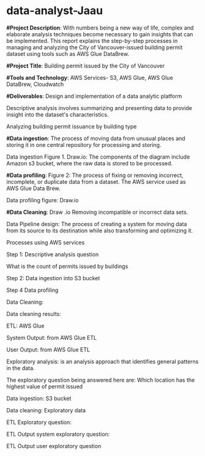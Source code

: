 # data-analyst-Jaau
**#Project Description**: With numbers being a new way of life, complex and elaborate analysis techniques become necessary to gain insights that can be implemented. This report explains the step-by-step processes in managing and analyzing the City of Vancouver-issued building permit  dataset using tools such as AWS Glue DataBrew.
 
**#Project Title**: Building permit issued by the City of Vancouver 

 
**#Tools and Technology**: AWS Services- S3, AWS Glue, AWS Glue DataBrew, Cloudwatch
 
**#Deliverables**: Design and implementation of a data analytic platform 

 Descriptive analysis involves summarizing and presenting data to provide insight into the dataset's characteristics. 

Analyzing building permit issuance by building type

**#Data ingestion**: The process of moving data from unusual places and storing it in one central repository for processing and storing. 

Data ingestion Figure 1. Draw.io: The components of the diagram include Amazon s3 bucket, where the raw data is stored to be processed.  

  

**#Data profiling**: 
Figure 2: The process of fixing or removing incorrect, incomplete, or duplicate data from a dataset. The AWS service used as AWS Glue Data Brew. 

Data profiling figure: Draw.io  

 

**#Data Cleaning**: Draw .io Removing incompatible or incorrect data sets. 

 

 

 

 

Data Pipeline design: The process of creating a system for moving data from its source to its destination while also transforming and optimizing it. 

 

 

 

 

 

 

Processes using AWS services  

Step 1: Descriptive analysis question  

 
What is the count of permits issued by buildings  

Step 2: Data ingestion into S3 bucket 

 

Step 4 Data profiling  

 

 

Data Cleaning: 

 

Data cleaning results: 

 

ETL: AWS Glue  

 

System Output: from AWS Glue ETL 

 

 

User Output: from AWS Glue ETL 

 
 

 

 

 

 

 

 

 

 

 

 

 

Exploratory analysis: is an analysis approach that identifies general patterns in the data.  

The exploratory question being answered here are: Which location has the highest value of permit issued 

 

 
 

Data ingestion: S3 bucket  
 

Data cleaning: Exploratory data  
 

 

 

ETL Exploratory question: 

 

 

 

ETL Output system   exploratory question:   

 

 ETL Output user   exploratory question 

 

 

